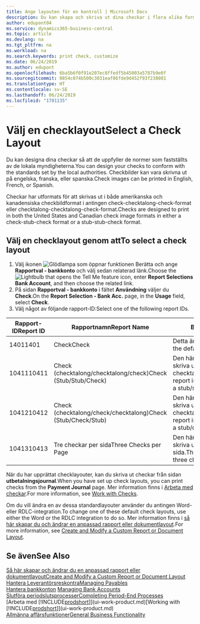 ```yaml
---
title: Ange layouten för en kontroll | Microsoft Docs
description: Du kan skapa och skriva ut dina checkar i flera olika format i överensstämmelse med standarder.
author: edupont04
ms.service: dynamics365-business-central
ms.topic: article
ms.devlang: na
ms.tgt_pltfrm: na
ms.workload: na
ms.search.keywords: print check, customize
ms.date: 06/24/2019
ms.author: edupont
ms.openlocfilehash: 6ba5b6f0f91e207ec8ffedf5b45003a5787b9e0f
ms.sourcegitcommit: 0854c074b500c3031eaf86fde9d452f93f238081
ms.translationtype: HT
ms.contentlocale: sv-SE
ms.lasthandoff: 06/24/2019
ms.locfileid: "1701135"
---
```

# <a name="select-a-check-layout"></a><span data-ttu-id="b7142-103">Välj en checklayout</span><span class="sxs-lookup"><span data-stu-id="b7142-103">Select a Check Layout</span></span>
<span data-ttu-id="b7142-104">Du kan designa dina checkar så att de uppfyller de normer som fastställts av de lokala myndigheterna.</span><span class="sxs-lookup"><span data-stu-id="b7142-104">You can design your checks to conform with the standards set by the local authorities.</span></span> <span data-ttu-id="b7142-105">Checkbilder kan vara skrivna ut på engelska, franska, eller spanska.</span><span class="sxs-lookup"><span data-stu-id="b7142-105">Check images can be printed in English, French, or Spanish.</span></span>

<span data-ttu-id="b7142-106">Checkar har utformats för att skrivas ut i både amerikanska och kanadensiska checkbildformat i antingen check-checktalong-check-format eller checktalong-checktalong-check-format.</span><span class="sxs-lookup"><span data-stu-id="b7142-106">Checks are designed to print in both the United States and Canadian check image formats in either a check-stub-check format or a stub-stub-check format.</span></span>

## <a name="to-select-a-check-layout"></a><span data-ttu-id="b7142-107">Välj en checklayout genom att</span><span class="sxs-lookup"><span data-stu-id="b7142-107">To select a check layout</span></span>
1. <span data-ttu-id="b7142-108">Välj ikonen ![Glödlampa som öppnar funktionen Berätta](media/ui-search/search_small.png "Berätta vad du vill göra") och ange **Rapportval - bankkonto** och välj sedan relaterad länk.</span><span class="sxs-lookup"><span data-stu-id="b7142-108">Choose the ![Lightbulb that opens the Tell Me feature](media/ui-search/search_small.png "Tell me what you want to do") icon, enter **Report Selections Bank Account**, and then choose the related link.</span></span>
2. <span data-ttu-id="b7142-109">På sidan **Rapportval - bankkonto** i fältet **Användning** väljer du **Check**.</span><span class="sxs-lookup"><span data-stu-id="b7142-109">On the **Report Selection - Bank Acc.** page, in the **Usage** field, select **Check**.</span></span>
3. <span data-ttu-id="b7142-110">Välj något av följande rapport-ID:</span><span class="sxs-lookup"><span data-stu-id="b7142-110">Select one of the following report IDs.</span></span>

| <span data-ttu-id="b7142-111">Rapport-ID</span><span class="sxs-lookup"><span data-stu-id="b7142-111">Report ID</span></span> | <span data-ttu-id="b7142-112">Rapportnamn</span><span class="sxs-lookup"><span data-stu-id="b7142-112">Report Name</span></span> | <span data-ttu-id="b7142-113">Beskrivning</span><span class="sxs-lookup"><span data-stu-id="b7142-113">Description</span></span> |
| --- | --- | --- |
| <span data-ttu-id="b7142-114">1401</span><span class="sxs-lookup"><span data-stu-id="b7142-114">1401</span></span> |<span data-ttu-id="b7142-115">Check</span><span class="sxs-lookup"><span data-stu-id="b7142-115">Check</span></span> |<span data-ttu-id="b7142-116">Detta är standardrapporten.</span><span class="sxs-lookup"><span data-stu-id="b7142-116">This is the default report.</span></span> |
| <span data-ttu-id="b7142-117">10411</span><span class="sxs-lookup"><span data-stu-id="b7142-117">10411</span></span> |<span data-ttu-id="b7142-118">Check (checktalong/checktalong/check)</span><span class="sxs-lookup"><span data-stu-id="b7142-118">Check (Stub/Stub/Check)</span></span> |<span data-ttu-id="b7142-119">Den här rapporten är utformad för att skriva ut checkar i formatet checktalong/checktalong/check.</span><span class="sxs-lookup"><span data-stu-id="b7142-119">This report is designed to print checks in a stub/stub/check format.</span></span> |
| <span data-ttu-id="b7142-120">10412</span><span class="sxs-lookup"><span data-stu-id="b7142-120">10412</span></span> |<span data-ttu-id="b7142-121">Check (checktalong/check/checktalong)</span><span class="sxs-lookup"><span data-stu-id="b7142-121">Check (Stub/Check/Stub)</span></span> |<span data-ttu-id="b7142-122">Den här rapporten är utformad för att skriva ut checkar i formatet checktalong/check/checktalong.</span><span class="sxs-lookup"><span data-stu-id="b7142-122">This report is designed to print checks in a stub/check/stub format.</span></span> |
| <span data-ttu-id="b7142-123">10413</span><span class="sxs-lookup"><span data-stu-id="b7142-123">10413</span></span> |<span data-ttu-id="b7142-124">Tre checkar per sida</span><span class="sxs-lookup"><span data-stu-id="b7142-124">Three Checks per Page</span></span> |<span data-ttu-id="b7142-125">Den här rapporten är utformad för att skriva ut tre checkar på varje sida.</span><span class="sxs-lookup"><span data-stu-id="b7142-125">This report is designed to print three checks on each page.</span></span> |

<span data-ttu-id="b7142-126">När du har upprättat checklayouter, kan du skriva ut checkar från sidan **utbetalningsjournal**.</span><span class="sxs-lookup"><span data-stu-id="b7142-126">When you have set up check layouts, you can print checks from the **Payment Journal** page.</span></span> <span data-ttu-id="b7142-127">Mer information finns i [Arbeta med checkar](payables-how-work-checks.md).</span><span class="sxs-lookup"><span data-stu-id="b7142-127">For more information, see [Work with Checks](payables-how-work-checks.md).</span></span>

<span data-ttu-id="b7142-128">Om du vill ändra en av dessa standardlayouter använder du antingen Word- eller RDLC-integration.</span><span class="sxs-lookup"><span data-stu-id="b7142-128">To change one of these default check layouts, use either the Word or the RDLC integration to do so.</span></span> <span data-ttu-id="b7142-129">Mer information finns i [så här skapar du och ändrar en anpassad rapport eller dokumentlayout](ui-how-create-custom-report-layout.md).</span><span class="sxs-lookup"><span data-stu-id="b7142-129">For more information, see [Create and Modify a Custom Report or Document Layout](ui-how-create-custom-report-layout.md).</span></span>

## <a name="see-also"></a><span data-ttu-id="b7142-130">Se även</span><span class="sxs-lookup"><span data-stu-id="b7142-130">See Also</span></span>
[<span data-ttu-id="b7142-131">Så här skapar och ändrar du en anpassad rapport eller dokumentlayout</span><span class="sxs-lookup"><span data-stu-id="b7142-131">Create and Modify a Custom Report or Document Layout</span></span>](ui-how-create-custom-report-layout.md)  
[<span data-ttu-id="b7142-132">Hantera Leverantörsreskontra</span><span class="sxs-lookup"><span data-stu-id="b7142-132">Managing Payables</span></span>](payables-manage-payables.md)  
<span data-ttu-id="b7142-133">[Hantera bankkonton](bank-manage-bank-accounts.md) </span><span class="sxs-lookup"><span data-stu-id="b7142-133">[Managing Bank Accounts](bank-manage-bank-accounts.md) </span></span>  
[<span data-ttu-id="b7142-134">Slutföra periodslutsprocesser</span><span class="sxs-lookup"><span data-stu-id="b7142-134">Completing Period-End Processes</span></span>](year-how-complete-period-end-processes.md)  
<span data-ttu-id="b7142-135">[Arbeta med [!INCLUDE[prodshort](includes/prodshort.md)]](ui-work-product.md)</span><span class="sxs-lookup"><span data-stu-id="b7142-135">[Working with [!INCLUDE[prodshort](includes/prodshort.md)]](ui-work-product.md)</span></span>  
[<span data-ttu-id="b7142-136">Allmänna affärsfunktioner</span><span class="sxs-lookup"><span data-stu-id="b7142-136">General Business Functionality</span></span>](ui-across-business-areas.md)
